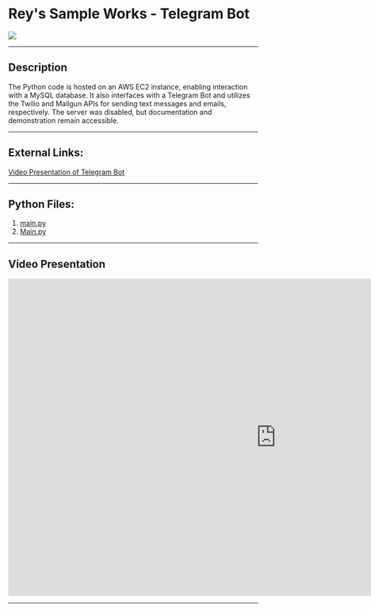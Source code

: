 # Rey's Sample Works - Telegram Bot

<a href=""><img src="https://img.shields.io/badge/HOME%20GitHub-0068cb" /></a>

---

## Description
The Python code is hosted on an AWS EC2 instance, enabling interaction with a MySQL database. It also interfaces with a Telegram Bot and utilizes the Twilio and Mailgun APIs for sending text messages and emails, respectively. The server was disabled, but documentation and demonstration remain accessible.

---
## External Links:
[Video Presentation of Telegram Bot](https://youtu.be/oOTjHrp3N9Q?si=cSKsMoEcS6Ra8hM_)

---
## Python Files:
1. <a href="https://reytorremis.github.io/reytorrecampogrepo.github.io/telegrambot/main.py" target="_blank">main.py</a>
2. [Main.py]()

---

## Video Presentation

<iframe width="1080" height="640" src="https://www.youtube.com/embed/oOTjHrp3N9Q?si=QUy08Qm3Oh_w_7ZI" title="YouTube video player" frameborder="0" allow="accelerometer; autoplay; clipboard-write; encrypted-media; gyroscope; picture-in-picture; web-share" referrerpolicy="strict-origin-when-cross-origin" allowfullscreen></iframe>

---

